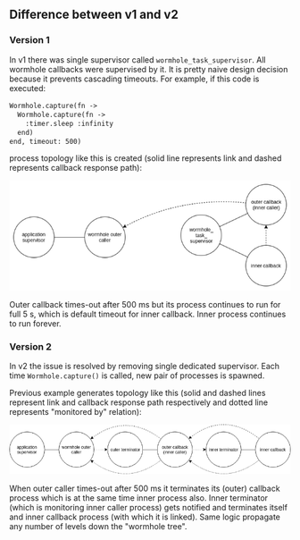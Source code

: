 ## Difference between v1 and v2

### Version 1
In v1 there was single supervisor called `wormhole_task_supervisor`.
All wormhole callbacks were supervised by it.
It is pretty naive design decision because it prevents cascading timeouts.
For example, if this code is executed:
```
Wormhole.capture(fn ->
  Wormhole.capture(fn ->
    :timer.sleep :infinity
  end)
end, timeout: 500)
```

process topology like this is created
(solid line represents link and dashed represents callback response path):

![v1_example](v1_topology_example.png)

Outer callback times-out after 500 ms but its process continues to run for full
5 s, which is default timeout for inner callback.
Inner process continues to run forever.

### Version 2

In v2 the issue is resolved by removing single dedicated supervisor.
Each time `Wormhole.capture()` is called, new pair of processes is spawned.

Previous example generates topology like this
(solid and dashed lines represent link and callback response path respectively
and dotted line represents "monitored by" relation):

![v1_example](v2.2_topology_example.png)

When outer caller times-out after 500 ms it terminates its (outer)
callback process which is at the same time inner process also.
Inner terminator (which is monitoring inner caller process) gets notified and
terminates itself and inner callback process (with which it is linked).
Same logic propagate any number of levels down the "wormhole tree".
